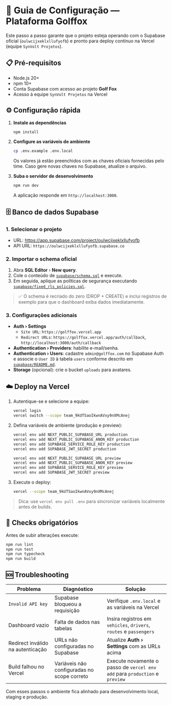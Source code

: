 # 🚀 Guia de Configuração — Plataforma Golffox

Este passo a passo garante que o projeto esteja operando com o Supabase oficial (`oulwcijxeklxllufyofb`) e pronto para deploy contínuo na Vercel (equipe `SynVolt Projetos`).

## 📋 Pré-requisitos

- Node.js 20+
- npm 10+
- Conta Supabase com acesso ao projeto **Golf Fox**
- Acesso à equipe `SynVolt Projetos` na Vercel

## ⚙️ Configuração rápida

1. **Instale as dependências**
   ```bash
   npm install
   ```

2. **Configure as variáveis de ambiente**
   ```bash
   cp .env.example .env.local
   ```
   Os valores já estão preenchidos com as chaves oficiais fornecidas pelo time. Caso gere novas chaves no Supabase, atualize o arquivo.

3. **Suba o servidor de desenvolvimento**
   ```bash
   npm run dev
   ```
   A aplicação responde em `http://localhost:3000`.

## 🗄️ Banco de dados Supabase

### 1. Selecionar o projeto
- URL: https://app.supabase.com/project/oulwcijxeklxllufyofb
- API URL: `https://oulwcijxeklxllufyofb.supabase.co`

### 2. Importar o schema oficial
1. Abra **SQL Editor** › **New query**.
2. Cole o conteúdo de [`supabase/schema.sql`](supabase/schema.sql) e execute.
3. Em seguida, aplique as políticas de segurança executando [`supabase/fixed_rls_policies.sql`](supabase/fixed_rls_policies.sql).

> ✅ O schema é recriado do zero (DROP + CREATE) e inclui registros de exemplo para que o dashboard exiba dados imediatamente.

### 3. Configurações adicionais
- **Auth › Settings**
  - `Site URL`: `https://golffox.vercel.app`
  - `Redirect URLs`: `https://golffox.vercel.app/auth/callback`, `http://localhost:3000/auth/callback`
- **Authentication › Providers**: habilite e-mail/senha.
- **Authentication › Users**: cadastre `admin@golffox.com` no Supabase Auth e associe o `User ID` à tabela `users` conforme descrito em [`supabase/README.md`](supabase/README.md).
- **Storage** (opcional): crie o bucket `uploads` para avatares.

## ☁️ Deploy na Vercel

1. Autentique-se e selecione a equipe:
   ```bash
   vercel login
   vercel switch --scope team_9kUTSaoIkwnAVxy9nXMcAnej
   ```
2. Defina variáveis de ambiente (produção e preview):
   ```bash
   vercel env add NEXT_PUBLIC_SUPABASE_URL production
   vercel env add NEXT_PUBLIC_SUPABASE_ANON_KEY production
   vercel env add SUPABASE_SERVICE_ROLE_KEY production
   vercel env add SUPABASE_JWT_SECRET production

   vercel env add NEXT_PUBLIC_SUPABASE_URL preview
   vercel env add NEXT_PUBLIC_SUPABASE_ANON_KEY preview
   vercel env add SUPABASE_SERVICE_ROLE_KEY preview
   vercel env add SUPABASE_JWT_SECRET preview
   ```
3. Execute o deploy:
   ```bash
   vercel --scope team_9kUTSaoIkwnAVxy9nXMcAnej
   ```

> Dica: use `vercel env pull .env` para sincronizar variáveis localmente antes de builds.

## 🧪 Checks obrigatórios

Antes de subir alterações execute:

```bash
npm run lint
npm run test
npm run typecheck
npm run build
```

## 🆘 Troubleshooting

| Problema | Diagnóstico | Solução |
|----------|-------------|---------|
| `Invalid API key` | Supabase bloqueou a requisição | Verifique `.env.local` e as variáveis na Vercel |
| Dashboard vazio | Falta de dados nas tabelas | Insira registros em `vehicles`, `drivers`, `routes` e `passengers` |
| Redirect inválido na autenticação | URLs não configuradas no Supabase | Atualize **Auth › Settings** com as URLs acima |
| Build falhou no Vercel | Variáveis não configuradas no scope correto | Execute novamente o passo de `vercel env add` para `production` e `preview` |

Com esses passos o ambiente fica alinhado para desenvolvimento local, staging e produção.
